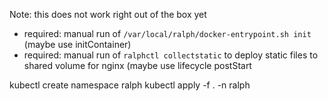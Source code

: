 Note: this does not work right out of the box yet
 - required: manual run of `/var/local/ralph/docker-entrypoint.sh init` (maybe use initContainer)
 - required: manual run of `ralphctl collectstatic` to deploy static files to shared volume for nginx (maybe use lifecycle postStart

kubectl create namespace ralph
kubectl apply -f . -n ralph
